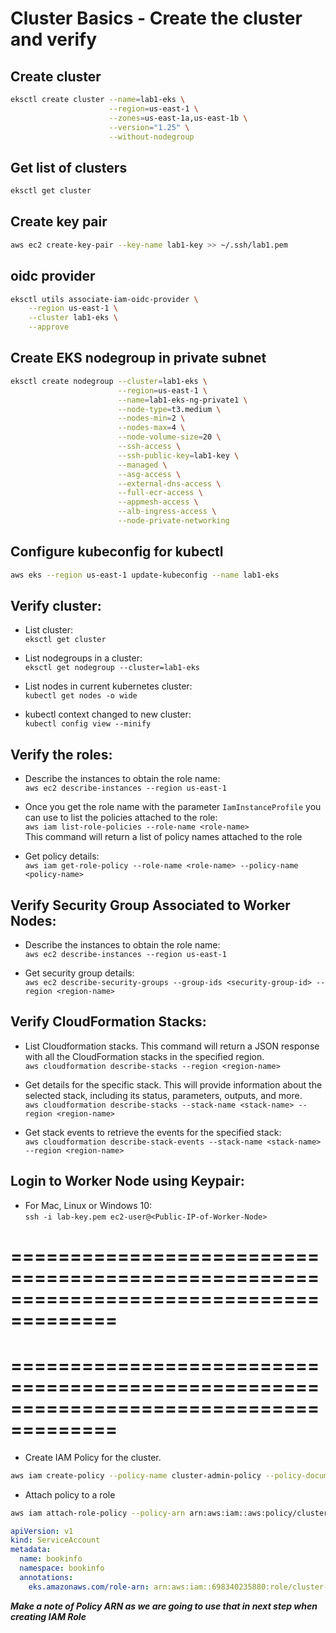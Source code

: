 # Cluster Basics - Create the cluster and verify

## Create cluster
```bash
eksctl create cluster --name=lab1-eks \
                      --region=us-east-1 \
                      --zones=us-east-1a,us-east-1b \
                      --version="1.25" \
                      --without-nodegroup
```
## Get list of clusters
```bash 
eksctl get cluster
```

## Create key pair
```bash 
aws ec2 create-key-pair --key-name lab1-key >> ~/.ssh/lab1.pem
```

## oidc provider 
```bash 
eksctl utils associate-iam-oidc-provider \
    --region us-east-1 \
    --cluster lab1-eks \
    --approve
```

## Create EKS nodegroup in private subnet
```bash
eksctl create nodegroup --cluster=lab1-eks \
                        --region=us-east-1 \
                        --name=lab1-eks-ng-private1 \
                        --node-type=t3.medium \
                        --nodes-min=2 \
                        --nodes-max=4 \
                        --node-volume-size=20 \
                        --ssh-access \
                        --ssh-public-key=lab1-key \
                        --managed \
                        --asg-access \
                        --external-dns-access \
                        --full-ecr-access \
                        --appmesh-access \
                        --alb-ingress-access \
                        --node-private-networking
```

## Configure kubeconfig for kubectl
```bash
aws eks --region us-east-1 update-kubeconfig --name lab1-eks
```

## Verify cluster: <br>
- List cluster: <br>
`eksctl get cluster`

- List nodegroups in a cluster: <br>
`eksctl get nodegroup --cluster=lab1-eks`

- List nodes in current kubernetes cluster: <br>
`kubectl get nodes -o wide`

- kubectl context changed to new cluster: <br>
`kubectl config view --minify`

## Verify the roles: <br>
- Describe the instances to obtain the role name: <br>
`aws ec2 describe-instances --region us-east-1`

- Once you get the role name with the parameter `IamInstanceProfile` you can use to list the policies attached to the role: <br>
`aws iam list-role-policies --role-name <role-name>` <br>
This command will return a list of policy names attached to the role

- Get policy details: <br>
`aws iam get-role-policy --role-name <role-name> --policy-name <policy-name>`

## Verify Security Group Associated to Worker Nodes: <br>
- Describe the instances to obtain the role name: <br>
`aws ec2 describe-instances --region us-east-1`

- Get security group details: <br>
`aws ec2 describe-security-groups --group-ids <security-group-id> --region <region-name>`

## Verify CloudFormation Stacks: <br>
- List Cloudformation stacks. This command will return a JSON response with all the CloudFormation stacks in the specified region. <br>
`aws cloudformation describe-stacks --region <region-name>`

- Get details for the specific stack. This will provide information about the selected stack, including its status, parameters, outputs, and more. <br>
`aws cloudformation describe-stacks --stack-name <stack-name> --region <region-name>`

- Get stack events to retrieve the events for the specified stack: <br>
`aws cloudformation describe-stack-events --stack-name <stack-name> --region <region-name>`

## Login to Worker Node using Keypair: <br> 
- For Mac, Linux or Windows 10: <br>
`ssh -i lab-key.pem ec2-user@<Public-IP-of-Worker-Node>`

# ======================================================================================= #
# ======================================================================================= #

- Create IAM Policy for the cluster.
```bash
aws iam create-policy --policy-name cluster-admin-policy --policy-document file://cluster-admin-policy.json
```
- Attach policy to a role
```bash
aws iam attach-role-policy --policy-arn arn:aws:iam::aws:policy/cluster-admin-policy --role-name cluster-admin
```
```yaml
apiVersion: v1
kind: ServiceAccount
metadata:
  name: bookinfo
  namespace: bookinfo
  annotations:
    eks.amazonaws.com/role-arn: arn:aws:iam::698340235880:role/cluster-admin
```
***Make a note of Policy ARN as we are going to use that in next step when creating IAM Role***